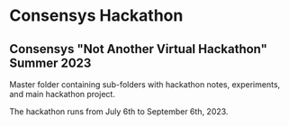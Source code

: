 # Consensys Hackathon

## Consensys "Not Another Virtual Hackathon" Summer 2023

Master folder containing sub-folders with hackathon notes, experiments, and main hackathon project.

The hackathon runs from July 6th to September 6th, 2023.
